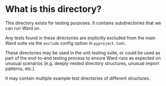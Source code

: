 # What is this directory?

This directory exists for testing purposes. It contains subdirectories that we can run Ward on.

Any tests found in these directories are explicitly excluded from the main Ward suite via the
`exclude` config option in `pyproject.toml`.

These directories may be used in the unit testing suite, or could be used as
part of the end-to-end testing process to ensure Ward runs as expected on unusual scenarios
(e.g. deeply nested directory structures, unusual import patterns, etc.)

It may contain multiple example test directories of different structures.
